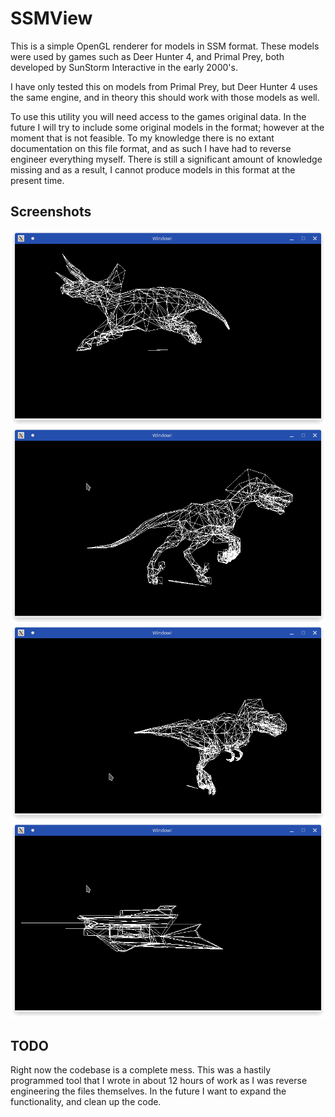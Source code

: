 # SSMView
This is a simple OpenGL renderer for models in SSM format.
These models were used by games such as Deer Hunter 4, and Primal Prey, both developed by SunStorm Interactive in the early 2000's.

I have only tested this on models from Primal Prey, but Deer Hunter 4 uses the same engine, and in theory this should work with those models as well.

To use this utility you will need access to the games original data. In the future I will try to include some original models
in the format; however at the moment that is not feasible. To my knowledge there is no extant documentation on this file format,
and as such I have had to reverse engineer everything myself. There is still a significant amount of knowledge missing and as a
result, I cannot produce models in this format at the present time.

## Screenshots

![Triceratops](images/trike.png?raw=true "Triceratops")
![Utahraptor](images/utahraptor.png?raw=true "Utahraptor")
![Tyrannosaurus](images/t_rex.png?raw=true "Tyrannosaurus")
![Rail Gun](images/railgun.png?raw=true "Railgun")

## TODO

Right now the codebase is a complete mess. This was a hastily programmed tool
that I wrote in about 12 hours of work as I was reverse engineering the files
themselves. In the future I want to expand the functionality, and clean up the
code.

